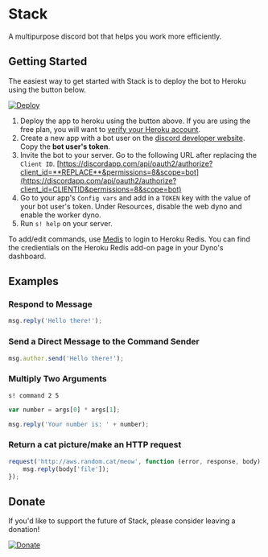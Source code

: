 # Stack
A multipurpose discord bot that helps you work more efficiently.

## Getting Started
The easiest way to get started with Stack is to deploy the bot to Heroku using the button below.

[![Deploy](https://www.herokucdn.com/deploy/button.svg)](https://heroku.com/deploy)

1. Deploy the app to heroku using the button above. If you are using the free plan, you will want to [verify your Heroku account](https://devcenter.heroku.com/articles/account-verification).
2. Create a new app with a bot user on the [discord developer website](https://discordapp.com/developers/applications/me). Copy the **bot user's token**.
3. Invite the bot to your server. Go to the following URL after replacing the `Client ID`. [https://discordapp.com/api/oauth2/authorize?client_id=**REPLACE**&permissions=8&scope=bot](https://discordapp.com/api/oauth2/authorize?client_id=CLIENTID&permissions=8&scope=bot)
4. Go to your app's `Config vars` and add in a `TOKEN` key with the value of your bot user's token. Under Resources, disable the web dyno and enable the worker dyno.
6. Run `s! help` on your server.

To add/edit commands, use [Medis](https://github.com/luin/medis) to login to Heroku Redis. You can find the credientials on the Heroku Redis add-on page in your Dyno's dashboard.

## Examples

### Respond to Message
```javascript
msg.reply('Hello there!');
```

### Send a Direct Message to the Command Sender
```javascript
msg.author.send('Hello there!');
```

### Multiply Two Arguments
`s! command 2 5`
```javascript
var number = args[0] * args[1];

msg.reply('Your number is: ' + number);
```

### Return a cat picture/make an HTTP request
```javascript
request('http://aws.random.cat/meow', function (error, response, body) {
    msg.reply(body['file']);
});
```

## Donate
If you'd like to support the future of Stack, please consider leaving a donation!

[![Donate](https://www.paypalobjects.com/en_US/i/btn/btn_donateCC_LG.gif)](https://www.paypal.com/cgi-bin/webscr?cmd=_donations&business=tstbest@gmail.com&lc=US&item_name=Stack+Bot+Donation&cn=&currency_code=USD&bn=PP-DonationsBF:btn_donateCC_LG.gif:NonHosted)
